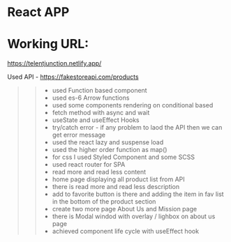 # React APP

# Working URL:
https://telentjunction.netlify.app/


Used API  - https://fakestoreapi.com/products <br>
>> - used Function based component
>> - used es-6 Arrow functions
>> - used some components rendering on conditional based
>> - fetch method with async and wait
>> - useState and useEffect Hooks
>> - try/catch error - if any problem to laod the API then we can get error message
>> - used the react lazy and suspense load
>> - used the higher order function as map()
>> - for css I used Styled Component and some SCSS 
>> - used react router for SPA
>> - read more and read less content
>> - home page displaying all product list from API
>> - there is read more and read less description
>> - add to favorite button is there and adding the item in fav list in the bottom of the product section
>> - create two more page About Us and Mission page
>> - there is Modal windod with overlay / lighbox on about us page
>> - achieved component life cycle with useEffect hook

 
